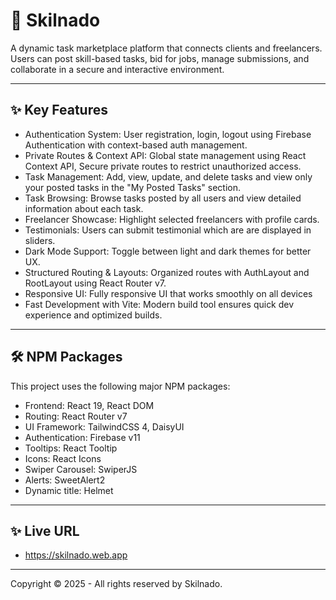 # 🎁 Skilnado

A dynamic task marketplace platform that connects clients and freelancers. Users can post skill-based tasks, bid for jobs, manage submissions, and collaborate in a secure and interactive environment.

---

## ✨ Key Features

- Authentication System:
User registration, login, logout using Firebase Authentication with context-based auth management.
- Private Routes & Context API:
Global state management using React Context API, Secure private routes to restrict unauthorized access.
- Task Management:
  Add, view, update, and delete tasks and view only your posted tasks in the "My Posted Tasks" section.
- Task Browsing:
  Browse tasks posted by all users and view detailed information about each task.
- Freelancer Showcase:
  Highlight selected freelancers with profile cards.
- Testimonials:
Users can submit testimonial which are are displayed in sliders.
- Dark Mode Support:
  Toggle between light and dark themes for better UX.
- Structured Routing & Layouts:
Organized routes with AuthLayout and RootLayout using React Router v7.
- Responsive UI:
Fully responsive UI that works smoothly on all devices
- Fast Development with Vite:
Modern build tool ensures quick dev experience and optimized builds.

---

## 🛠️ NPM Packages

This project uses the following major NPM packages:
- Frontend: React 19, React DOM
- Routing: React Router v7
- UI Framework: TailwindCSS 4, DaisyUI
- Authentication: Firebase v11
- Tooltips: React Tooltip
- Icons: React Icons
- Swiper Carousel: SwiperJS
- Alerts: SweetAlert2
- Dynamic title: Helmet

---

## ✨ Live URL

- https://skilnado.web.app
---

Copyright © 2025 - All rights reserved by Skilnado.
